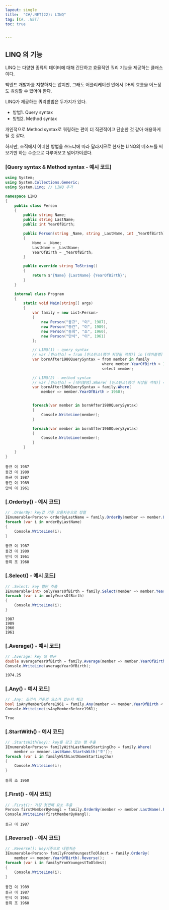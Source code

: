 ```yaml
---
layout: single
title:  "C#/.NET(22): LINQ"
tag: [C#, .NET]
toc: true 


---
```


## LINQ 의 기능

LINQ 는 다양한 종류의 데이터에 대해 간단하고 효율적인 쿼리 기능을 제공하는 클래스이다.

백엔드 개발자를 지향하지는 않지만, 그래도 어플리케이션 안에서 DB의 흐름을 어느정도 쿼링할 수 있어야 한다.

LINQ가 제공하는 쿼리방법은 두가지가 있다.

- 방법1. Query syntax 
- 방법2. Method syntax



개인적으로 Method syntax로 쿼링하는 편이 더 직관적이고 단순한 것 같아 애용하게 될 것 같다.

하지만, 조직에서 어떠한 방법을 쓰느냐에 따라 달라지므로 현재는 LINQ의 메소드를 써보기만 하는 수준으로 다루어보고 넘어가야겠다.



### [Query syntax & Method syntax - 예시 코드]

```c#
using System;
using System.Collections.Generic;
using System.Linq; // LINQ 추가

namespace LINQ
{
	public class Person
	{
		public string Name;
		public string LastName;
		public int YearOfBirth;

		public Person(string _Name, string _LastName, int _YearOfBirth)
		{
			Name = _Name; 
			LastName = _LastName;
			YearOfBirth = _YearOfBirth;
		}

		public override string ToString()
		{
			return $"{Name} {LastName} {YearOfBirth}";
		}
	}

	internal class Program
	{
		static void Main(string[] args)
		{
			var family = new List<Person>
			{
				new Person("동규", "이", 1987),
				new Person("동건", "이", 1989),
				new Person("동희", "조", 1960),
				new Person("만식", "이", 1961)
			};

			// LINQ(1) - query syntax
			// var [인스턴스] = from [인스턴스(행이 저장될 객체)] in [테이블명] where [조건식] select [인스턴스]
			var bornAfter1980QuerySyntax = from member in family
										   where member.YearOfBirth > 1980
										   select member;

			// LINQ(2) - method syntax
			// var [인스턴스] = [테이블명].Where( [인스턴스(행이 저장될 객체)] => [조건식] )
			var bornAfter1960QuerySyntax = family.Where(
				member => member.YearOfBirth > 1960);


			foreach(var member in bornAfter1980QuerySyntax)
			{
				Console.WriteLine(member);
			}

			foreach(var member in bornAfter1960QuerySyntax)
			{
				Console.WriteLine(member);
			}
		}
	}
}
```

```
동규 이 1987
동건 이 1989
동규 이 1987
동건 이 1989
만식 이 1961
```





### [.Orderby() - 예시  코드]

```c#
// .OrderBy: key값 기준 오름차순으로 정렬 
IEnumerable<Person> orderByLastName = family.OrderBy(member => member.LastName);
foreach (var i in orderByLastName)
{
	Console.WriteLine(i);
}
```

```
동규 이 1987
동건 이 1989
만식 이 1961
동희 조 1960
```





### [.Select() - 예시 코드]

```c#
// .Select: key 열만 추출
IEnumerable<int> onlyYearsOfBirth = family.Select(member => member.YearOfBirth);
foreach (var i in onlyYearsOfBirth)
{
	Console.WriteLine(i);
}
```

```
1987
1989
1960
1961
```





### [.Average() - 예시 코드]

```c#
// .Average: key 열 평균
double averageYearOfBirth = family.Average(member => member.YearOfBirth);
Console.WriteLine(averageYearOfBirth);
```

```
1974.25
```





### [.Any() - 예시 코드]

```c#
// .Any: 조건식 기준의 요소가 있는지 체크
bool isAnyMemberBefore1961 = family.Any(member => member.YearOfBirth < 1961);
Console.WriteLine(isAnyMemberBefore1961);
```

```
True
```





### [.StartWith() - 예시 코드]

```c#
// .StartsWith(key): key를 갖고 있는 행 추출
IEnumerable<Person> familyWithLastNameStartingCho = family.Where(
	member => member.LastName.StartsWith("조"));
foreach (var i in familyWithLastNameStartingCho)
{
	Console.WriteLine(i);
}
```

```
동희 조 1960
```





### [.First() - 예시 코드]

```c#
// .First(): 가장 첫번째 요소 추출
Person firstMemberByHangl = family.OrderBy(member => member.LastName).First();
Console.WriteLine(firstMemberByHangl);
```

```
동규 이 1987
```





### [.Reverse() - 예시 코드]

```c#
// .Reverse(): key기준으로 내림차순
IEnumerable<Person> familyFromYoungestToOldest = family.OrderBy(
	member => member.YearOfBirth).Reverse();
foreach (var i in familyFromYoungestToOldest)
{
	Console.WriteLine(i);
}
```

```
동건 이 1989
동규 이 1987
만식 이 1961
동희 조 1960
```

